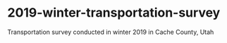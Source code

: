 # 2019-winter-transportation-survey
Transportation survey conducted in winter 2019 in Cache County, Utah
